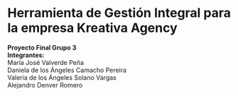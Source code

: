 
# Herramienta de Gestión Integral para la empresa Kreativa Agency
**Proyecto Final Grupo 3** <br>
**Integrantes:**<br>
María José Valverde Peña <br>
Daniela de los Ángeles Camacho Pereira <br>
Valeria de los Ángeles Solano Vargas <br>
Alejandro Denver Romero <br>

